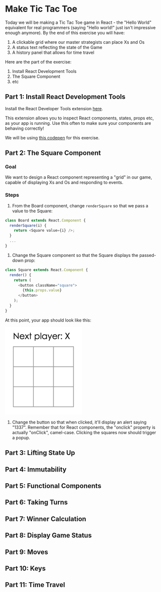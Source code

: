 # Make Tic Tac Toe

Today we will be making a Tic Tac Toe game in React - the "Hello World" equivalent for real programmers (saying "Hello world!" just isn't impressive enough anymore). By the end of this exercise you will have:
1. A clickable grid where our master strategists can place Xs and Os
1. A status text reflecting the state of the Game
1. A history panel that allows for time travel

Here are the part of the exercise:
1. Install React Development Tools
1. The Square Component
1. etc

## Part 1: Install React Development Tools
Install the React Developer Tools extension [here](https://chrome.google.com/webstore/detail/react-developer-tools/fmkadmapgofadopljbjfkapdkoienihi).

This extension allows you to inspect React components, states, props etc, as your app is running. Use this often to make sure your components are behaving correctly!

We will be using [this codepen](https://codepen.io/josephch405/pen/RVdPQw) for this exercise.

## Part 2: The Square Component
### Goal
We want to design a React component representing a "grid" in our game, capable of displaying Xs and Os and responding to events.

### Steps
1. From the Board component, change ```renderSquare``` so that we pass a value to the Square:
```javascript
class Board extends React.Component {
  renderSquare(i) {
    return <Square value={i} />;
  }
  ...
}
```

1. Change the Square component so that the Square displays the passed-down prop:
```javascript
class Square extends React.Component {
  render() {
    return (
      <button className="square">
        {this.props.value}
      </button>
    );
  }
}
```

At this point, your app should look like this:

![](./img/img1.png)

1. Change the button so that when clicked, it'll display an alert saying "1337". Remember that for React components, the "onclick" property is actually "onClick", camel-case. Clicking the squares now should trigger a popup.

## Part 3: Lifting State Up
## Part 4: Immutability
## Part 5: Functional Components
## Part 6: Taking Turns
## Part 7: Winner Calculation
## Part 8: Display Game Status

## Part 9: Moves
## Part 10: Keys
## Part 11: Time Travel
